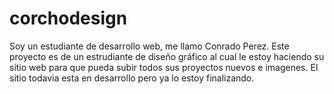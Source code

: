 # corchodesign
Soy un estudiante de desarrollo web, me llamo Conrado Perez.
Este proyecto es de un estrudiante de diseño gráfico al cual le estoy haciendo su sitio web para que pueda subir todos sus proyectos nuevos e imagenes.
El sitio todavia esta en desarrollo pero ya lo estoy finalizando.

